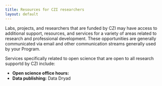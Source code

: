 ```yaml
---
title: Resources for CZI researchers
layout: default
---
```


Labs, projects, and researchers that are funded by CZI may have access
to additional support, resources, and services for a variety
of areas related to research and professional development.
These opportunities are generally communicated via email 
and other communication streams generally used by your Program.

Services specifically related to open science that are open to all research supportd by CZI include:

- **Open science office hours:**
- **Data publishing:** Data Dryad
